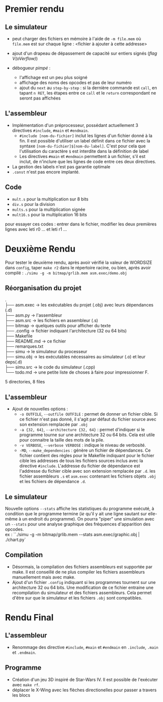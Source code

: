 # Premier rendu #

## Le simulateur ##
  * peut charger des fichiers en mémoire à l'aide de `-m file.mem` où `file.mem` est sur chaque ligne : <addresse hexa> <fichier à ajouter à cette addresse>
  * ajout d'un drapeau de dépassement de capacité sur entiers signés (*flag V(oVerflow)*)
  *  débogueur *pimpé* :
  
      *  l'affichage est un peu plus soigné
	  * affichage des noms des opcodes et pas de leur numéro
	  * ajout du `next` au `step-by-step` : si la dernière commande est `call`, en tapant `n RET`, les étapes entre ce `call` et le `return` correspondant ne seront pas affichées

## L'assembleur ##

  * Implémentation d'un préprocesseur, possédant actuellement 3 directives `#include`, `#main` et `#endmain`.
    * `#include [nom-du-fichier]` inclut les lignes d'un fichier donné à la fin. Il est possible d'utiliser un label définit dans ce fichier avec la syntaxe `[nom-du-fichier]$[nom-du-label]`. C'est pour cela que l'utilisation du caractère `$` est interdite dans la définition de label
    * Les directives `#main` et `#endmain` permettent à un fichier, s'il est inclut, de n'inclure que les lignes de code entre ces deux directives. 
  * La gestion des labels n'est pas garantie optimale
  * `.const` n'est pas encore implanté.

## Code ##
  * `mult.s` pour la multiplication sur 8 bits
  * `div.s` pour la division
  * `mults.s` pour la multiplication signée
  * `mult16.s` pour la multiplication 16 bits

  pour essayer ces codes : entrer dans le fichier, modifier les deux premières lignes avec leti r0 ... et leti r1 ...

# Deuxième Rendu #

Pour tester le deuxième rendu, après avoir vérifié la valeur de WORDSIZE dans `config`, taper `make r2` dans le répertoire racine, ou bien, après avoir compilé : `./simu -g -m bitmap/grlib.mem asm.exec/demo.obj`

## Réorganisation du projet ##

.  
├── asm.exec -> les exécutables du projet (.obj) avec leurs dépendances (.d)  
├── asm.py -> l'assembleur  
├── asm.src -> les fichiers en assembleur (.s)  
├── bitmap -> quelques outils pour afficher du texte  
├── .config -> fichier indiquant l'architecture (32 ou 64 bits)  
├── Makefile  
├── README.md -> ce fichier  
├── remarques.txt  
├── simu -> le simulateur du processeur  
├── simu.obj -> les exécutables nécessaires au simulateur (.o) et leur deps(.d)  
├── simu.src -> le code du simulateur (.cpp)  
└── todo.md -> une petite liste de choses à faire pour impressionner F.  

5 directories, 8 files


## L'assembleur ##

  * Ajout de nouvelles options :
    * `-o OUTFILE`, `--outfile OUTFILE` : permet de donner un fichier cible.
      Si ce fichier n'est pas donné, il s'agit par défaut du fichier source
      avec son extension remplacée par `.obj`
    * `-a {32, 64}`, `--architecture {32, 64}` : permet d'indiquer si le
      programme tourne sur une architecture 32 ou 64 bits. Cela est utile
      pour connaitre la taille des mots de la pile.
    * `-v VERBOSE`, `--verbose VERBOSE` : indique le niveau de verbosité.
    * `-MD`, `--make_dependencies` : génère un fichier de dépendances. Ce
      fichier contient des règles pour le Makefile indiquant pour le fichier
      cible les addresses de tous les fichiers sources inclus avec la directive
      `#include`. L'addresse du fichier de dépendance est l'addresse du fichier
      cible avec son extension remplacée par `.d`.
    les fichier assembleurs `.s` et `asm.exec` contenant les fichiers objets
    `.obj` et les fichiers de dépendance `.d`.
## Le simulateur ##

Nouvelle options `--stats` affiche les statistiques du programme exécuté, à condition que le programme termine (_ie_ qu'il y ait une ligne sautant sur elle-même à un endroit du programme).
On pourra "piper" une simulation avec un `--stats` pour une analyse graphique des fréquences d'apparition des opcodes.  
ex : ``./simu -g -m bitmap/grlib.mem --stats asm.exec/graphic.obj | ./chart.py`


## Compilation ##
  * Désormais, la compilation des fichiers assembleurs est supportée par make.
    Il est conseillé de ne plus compiler les fichiers assembleurs manuellement
    mais avec make.
  * Ajout d'un fichier `.config` indiquant si les programmes tournent sur une
    architecture 32 ou 64 bits. Une modification de ce fichier entraine une
    recompilation du simulateur et des fichiers assembleurs. Cela permet d'être
    sur que le simulateur et les fichiers `.obj` sont compatibles.

# Rendu Final #

## L'assembleur ##
  * Renommage des directive `#include`, `#main` et `#endmain` en `.include`,
    `.main` et `.endmain`.

## Programme ##
  * Création d'un jeu 3D inspiré de Star-Wars IV. Il est possible de
    l'exécuter avec `make rf`.
  * déplacer le X-Wing avec les flèches directionelles pour passer a travers les blocs
